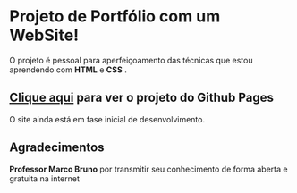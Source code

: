 # Projeto de Portfólio com um WebSite!
O projeto é pessoal para aperfeiçoamento das técnicas que estou aprendendo com **HTML**  e **CSS** . 

## [Clique aqui](https://lucasxs.github.io/WebPortfolio/) para ver o projeto do Github Pages

O site ainda está em fase inicial de desenvolvimento. 
  
## Agradecimentos
**Professor  Marco Bruno** por transmitir seu conhecimento de forma aberta e gratuita na internet
